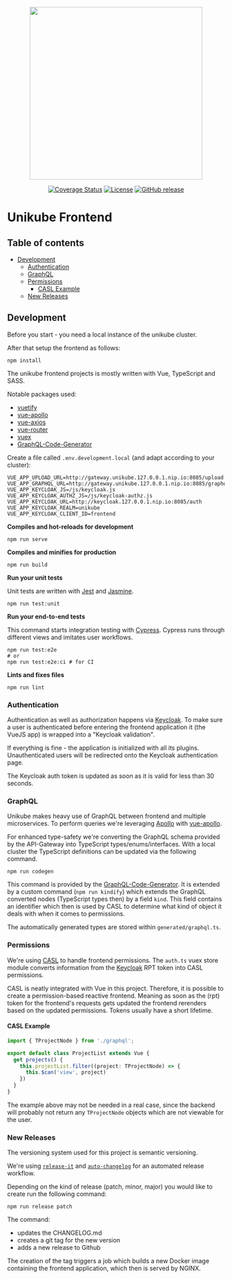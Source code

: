 
<p align="center">
  <img src="https://raw.githubusercontent.com/unikubehq/frontend/main/project_logo.png" width="400">
</p>
<p align="center">
  <a href="https://coveralls.io/github/unikubehq/frontend?branch=main"><img alt="Coverage Status" src="https://coveralls.io/repos/github/unikubehq/frontend/badge.svg?branch=main"></a>
  <a href="https://raw.githubusercontent.com/unikubehq/frontend/main/LICENSE"><img alt="License" src="https://img.shields.io/badge/License-Apache%202.0-blue.svg"></a>
  <a href="https://github.com/unikubehq/frontend/releases"><img alt="GitHub release" src="https://img.shields.io/github/release/unikubehq/frontend.svg"></a>
</p>

# Unikube Frontend

## Table of contents

* [Development](#development)
  * [Authentication](#authentication)
  * [GraphQL](#graphql)
  * [Permissions](#permissions)
      * [CASL Example](#example-casl)
  * [New Releases](#new-releases)

## Development

Before you start - you need a local instance of the unikube cluster.

After that setup the frontend as follows:

```
npm install
```

The unikube frontend projects is mostly written with Vue, TypeScript and SASS. 

Notable packages used:

- [vuetify](https://vuetifyjs.com/)  
- [vue-apollo](https://apollo.vuejs.org/)
- [vue-axios](https://www.npmjs.com/package/vue-axios/)
- [vue-router](https://router.vuejs.org/)
- [vuex](https://vuex.vuejs.org/)
- [GraphQL-Code-Generator](https://www.graphql-code-generator.com/)


Create a file called `.env.development.local` (and adapt according to your cluster):
```dotenv
VUE_APP_UPLOAD_URL=http://gateway.unikube.127.0.0.1.nip.io:8085/upload
VUE_APP_GRAPHQL_URL=http://gateway.unikube.127.0.0.1.nip.io:8085/graphql
VUE_APP_KEYCLOAK_JS=/js/keycloak.js
VUE_APP_KEYCLOAK_AUTHZ_JS=/js/keycloak-authz.js
VUE_APP_KEYCLOAK_URL=http://keycloak.127.0.0.1.nip.io:8085/auth
VUE_APP_KEYCLOAK_REALM=unikube
VUE_APP_KEYCLOAK_CLIENT_ID=frontend
```

**Compiles and hot-reloads for development**
```shell
npm run serve
```

**Compiles and minifies for production**
```shell
npm run build
```

**Run your unit tests**

Unit tests are written with [Jest](https://jestjs.io/) and [Jasmine](https://jasmine.github.io/).

```shell
npm run test:unit
```

**Run your end-to-end tests**

This command starts integration testing with [Cypress](https://www.cypress.io/). Cypress
runs through different views and imitates user workflows.
```shell
npm run test:e2e
# or
npm run test:e2e:ci # for CI
```

**Lints and fixes files**
```shell
npm run lint
```

### Authentication

Authentication as well as authorization happens via [Keycloak](https://www.keycloak.org/).
To make sure a user is authenticated before entering the frontend application
it (the VueJS app) is wrapped into a "Keycloak validation".

If everything is fine - the application is initialized with all its plugins.
Unauthenticated users will be redirected onto the Keycloak authentication page.

The Keycloak auth token is updated as soon as it is valid for less than 30 seconds.


### GraphQL

Unikube makes heavy use of GraphQL between frontend and multiple 
microservices. To perform queries we're leveraging [Apollo](https://www.apollographql.com/)
with [vue-apollo](https://apollo.vuejs.org/). 

For enhanced type-safety we're converting the GraphQL schema provided
by the API-Gateway into TypeScript types/enums/interfaces. With a local
cluster the TypeScript definitions can be updated via the following command.

```shell
npm run codegen
```

This command is provided by the [GraphQL-Code-Generator](https://www.graphql-code-generator.com/).
It is extended by a custom command (`npm run kindify`) which extends
the GraphQL converted nodes (TypeScript types then) by a field `kind`.
This field contains an identifier which then is used by CASL to determine
what kind of object it deals with when it comes to permissions.

The automatically generated types are stored within `generated/graphql.ts`.

### Permissions
We're using [CASL](https://casl.js.org/) to handle frontend permissions. 
The `auth.ts` vuex store module converts information from the [Keycloak](https://www.keycloak.org/)
RPT token into CASL permissions.

CASL is neatly integrated with Vue in this project. Therefore, it is possible
to create a permission-based reactive frontend. Meaning as soon as the (rpt)
token for the frontend's requests gets updated the frontend rerenders based
on the updated permissions. Tokens usually have a short lifetime.

#### CASL Example

```typescript
import { TProjectNode } from './graphql';

export default class ProjectList extends Vue {
  get projects() {
    this.projectList.filter((project: TProjectNode) => {
      this.$can('view', project)
    })
  }
}
```

The example above may not be needed in a real case, since the backend
will probably not return any `TProjectNode` objects which are not viewable
for the user.

### New Releases

The versioning system used for this project is semantic versioning.

We're using [`release-it`](https://www.npmjs.com/package/release-it) and
[`auto-changelog`](https://www.npmjs.com/package/auto-changelog) for an automated release workflow.

Depending on the kind of release (patch, minor, major) you would like to create run the following
command:

```shell
npm run release patch
```

The command:
- updates the CHANGELOG.md
- creates a git tag for the new version
- adds a new release to Github
  
The creation of the tag triggers a job which builds a new Docker image  containing the 
frontend application, which then is served by NGINX.
